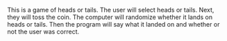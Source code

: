 This is a game of heads or tails.
The user will select heads or tails. 
Next, they will toss the coin.
The computer will randomize whether it lands on heads or tails.
Then the program will say what it landed on and whether or not the user was correct.